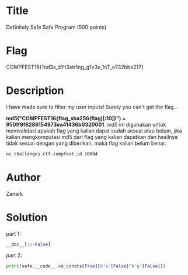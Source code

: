 # Title
Definitely Safe Safe Program (500 points)

# Flag
COMPFEST16{1nd3x_bYt3str1ng_g1v3s_1nT_e732bbe217}

# Description
I have made sure to filter my user inputs! Surely you can't get the flag...

**md5("COMPFEST16{flag_sha256(flag)[:10]}") = 950ff9f6286154973ea41436b0320001**. md5 ini digunakan untuk memvalidasi apakah flag yang kalian dapat sudah sesuai atau belum, jika kalian mengkomputasi md5 dari flag yang kalian dapatkan dan hasilnya tidak sesuai dengan yang diberikan, maka flag kalian belum benar.

```bash
nc challenges.ctf.compfest.id 20004
```

# Author
Zanark

# Solution
part 1:
```python
__doc__[::~False]
```

part 2:
```python
print(safe.__code__.co_consts[True][b'a'[False]^b'q'[False]])
```